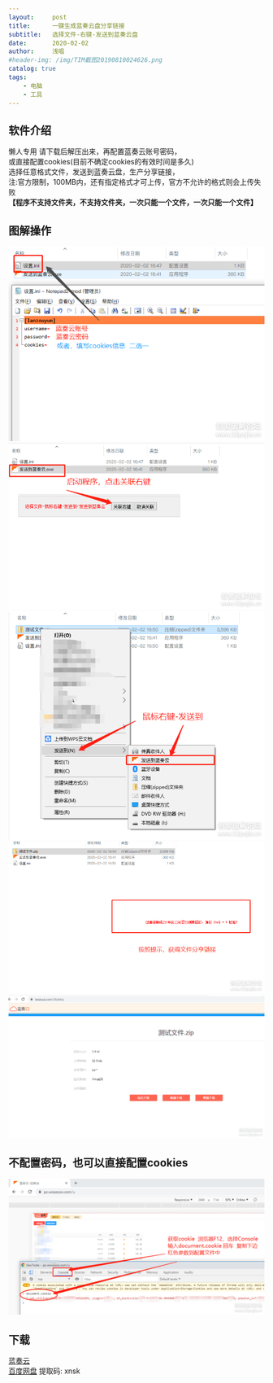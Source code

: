 ```yaml
---
layout:     post
title:      一键生成蓝奏云盘分享链接
subtitle:   选择文件-右键-发送到蓝奏云盘
date:       2020-02-02
author:     浅唱
#header-img: /img/TIM截图20190810024626.png
catalog: true
tags:
    - 电脑
    - 工具
---
```



## 软件介绍
懒人专用
请下载后解压出来，再配置蓝奏云账号密码，  
或直接配置cookies(目前不确定cookies的有效时间是多久)  
选择任意格式文件，发送到蓝奏云盘，生产分享链接，  
注:官方限制，100MB内，还有指定格式才可上传，官方不允许的格式则会上传失败  
**【程序不支持文件夹，不支持文件夹，一次只能一个文件，一次只能一个文件】**  

## 图解操作
![/img/165819idksfmkp9ykp2k6v.png](/img/165819idksfmkp9ykp2k6v.png)  
![/img/165821uuz445oml5123l1x.png](/img/165821uuz445oml5123l1x.png)  
![/img/165823grerhll7575ku88s.png](/img/165823grerhll7575ku88s.png)  
![/img/165825t9837cahhif2guxi.png](/img/165825t9837cahhif2guxi.png)  
![/img/165827l0n54ym4om6nona5.png](/img/165827l0n54ym4om6nona5.png)  
    
## 不配置密码，也可以直接配置cookies
![/img/165829yca55qcasds1c676.png](/img/165829yca55qcasds1c676.png)  


## 下载 
[蓝奏云](https://www.lanzous.com/i8zyifa)    
[百度网盘](https://pan.baidu.com/s/1SLa4rXG8ud1fqPQrmf5qMg) 提取码: xnsk        
  
      
